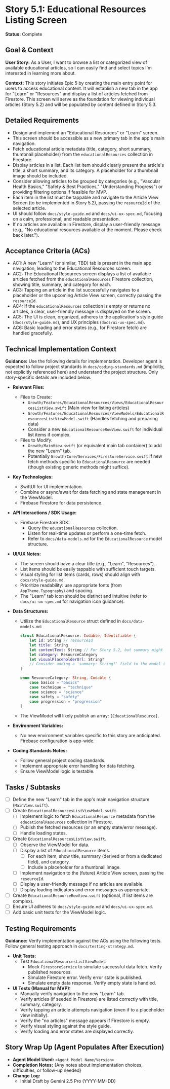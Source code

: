 # Story 5.1: Educational Resources Listing Screen

**Status:** Complete

## Goal & Context

**User Story:** As a User, I want to browse a list or categorized view of available educational articles, so I can easily find and select topics I'm interested in learning more about.

**Context:** This story initiates Epic 5 by creating the main entry point for users to access educational content. It will establish a new tab in the app for "Learn" or "Resources" and display a list of articles fetched from Firestore. This screen will serve as the foundation for viewing individual articles (Story 5.2) and will be populated by content defined in Story 5.3.

## Detailed Requirements

- Design and implement an "Educational Resources" or "Learn" screen.
- This screen should be accessible as a new primary tab in the app's main navigation.
- Fetch educational article metadata (title, category, short summary, thumbnail placeholder) from the `educationalResources` collection in Firestore.
- Display articles in a list. Each list item should clearly present the article's title, a short summary, and its category. A placeholder for a thumbnail image should be included.
- Consider allowing articles to be grouped by categories (e.g., "Vascular Health Basics," "Safety & Best Practices," "Understanding Progress") or providing filtering options if feasible for MVP.
- Each item in the list must be tappable and navigate to the Article View Screen (to be implemented in Story 5.2), passing the `resourceId` of the selected article.
- UI should follow `docs/style-guide.md` and `docs/ui-ux-spec.md`, focusing on a calm, professional, and readable presentation.
- If no articles are available in Firestore, display a user-friendly message (e.g., "No educational resources available at the moment. Please check back later.").

## Acceptance Criteria (ACs)

- AC1: A new "Learn" (or similar, TBD) tab is present in the main app navigation, leading to the Educational Resources screen.
- AC2: The Educational Resources screen displays a list of available articles fetched from the `educationalResources` Firestore collection, showing title, summary, and category for each.
- AC3: Tapping an article in the list successfully navigates to a placeholder or the upcoming Article View screen, correctly passing the `resourceId`.
- AC4: If the `educationalResources` collection is empty or returns no articles, a clear, user-friendly message is displayed on the screen.
- AC5: The UI is clean, organized, adheres to the application's style guide (`docs/style-guide.md`), and UX principles (`docs/ui-ux-spec.md`).
- AC6: Basic loading and error states (e.g., for Firestore fetch) are handled gracefully.

## Technical Implementation Context

**Guidance:** Use the following details for implementation. Developer agent is expected to follow project standards in `docs/coding-standards.md` (implicitly, not explicitly referenced here) and understand the project structure. Only story-specific details are included below.

- **Relevant Files:**
  - Files to Create:
    - `Growth/Features/EducationalResources/Views/EducationalResourcesListView.swift` (Main view for listing articles)
    - `Growth/Features/EducationalResources/ViewModels/EducationalResourcesListViewModel.swift` (Handles fetching and preparing data)
    - Consider a new `EducationalResourceRowView.swift` for individual list items if complex.
  - Files to Modify:
    - `Growth/MainView.swift` (or equivalent main tab container) to add the new "Learn" tab.
    - Potentially `Growth/Core/Services/FirestoreService.swift` if new fetch methods specific to `EducationalResource` are needed (though existing generic methods might suffice).

- **Key Technologies:**
  - SwiftUI for UI implementation.
  - Combine or async/await for data fetching and state management in the ViewModel.
  - Firebase Firestore for data persistence.

- **API Interactions / SDK Usage:**
  - Firebase Firestore SDK:
    - Query the `educationalResources` collection.
    - Listen for real-time updates or perform a one-time fetch.
    - Refer to `docs/data-models.md` for the `EducationalResource` model structure.

- **UI/UX Notes:**
  - The screen should have a clear title (e.g., "Learn", "Resources").
  - List items should be easily tappable with sufficient touch targets.
  - Visual styling for list items (cards, rows) should align with `docs/style-guide.md`.
  - Prioritize readability: use appropriate fonts (from `AppTheme.Typography`) and spacing.
  - The "Learn" tab icon should be distinct and intuitive (refer to `docs/ui-ux-spec.md` for navigation icon guidance).

- **Data Structures:**
  - Utilize the `EducationalResource` struct defined in `docs/data-models.md`:
    ```swift
    struct EducationalResource: Codable, Identifiable {
        let id: String // resourceId
        let title: String
        let contentText: String // For Story 5.2, but summary might be derived or a new field
        let category: ResourceCategory
        let visualPlaceholderUrl: String?
        // Consider adding a 'summary: String?' field to the model if not deriving from contentText
    }

    enum ResourceCategory: String, Codable {
        case basics = "basics"
        case technique = "technique"
        case science = "science"
        case safety = "safety"
        case progression = "progression"
    }
    ```
  - The ViewModel will likely publish an array: `[EducationalResource]`.

- **Environment Variables:**
  - No new environment variables specific to this story are anticipated. Firebase configuration is app-wide.

- **Coding Standards Notes:**
  - Follow general project coding standards.
  - Implement appropriate error handling for data fetching.
  - Ensure ViewModel logic is testable.

## Tasks / Subtasks

- [ ] Define the new "Learn" tab in the app's main navigation structure (`MainView.swift`).
- [ ] Create `EducationalResourcesListViewModel.swift`.
  - [ ] Implement logic to fetch `EducationalResource` metadata from the `educationalResources` collection in Firestore.
  - [ ] Publish the fetched resources (or an empty state/error message).
  - [ ] Handle loading states.
- [ ] Create `EducationalResourcesListView.swift`.
  - [ ] Observe the ViewModel for data.
  - [ ] Display a list of `EducationalResource` items.
    - [ ] For each item, show title, summary (derived or from a dedicated field), and category.
    - [ ] Include a placeholder for a thumbnail image.
  - [ ] Implement navigation to the (future) Article View screen, passing the `resourceId`.
  - [ ] Display a user-friendly message if no articles are available.
  - [ ] Display loading indicators and error messages as appropriate.
- [ ] Create `EducationalResourceRowView.swift` (optional, if list items are complex).
- [ ] Ensure UI adheres to `docs/style-guide.md` and `docs/ui-ux-spec.md`.
- [ ] Add basic unit tests for the ViewModel logic.

## Testing Requirements

**Guidance:** Verify implementation against the ACs using the following tests. Follow general testing approach in `docs/testing-strategy.md`.

- **Unit Tests:**
  - Test `EducationalResourcesListViewModel`:
    - Mock `FirestoreService` to simulate successful data fetch. Verify published resources.
    - Simulate Firestore error. Verify error state is published.
    - Simulate empty data response. Verify empty state is handled.
- **UI Tests (Manual for MVP):**
  - Manually verify navigation to the new "Learn" tab.
  - Verify articles (if seeded in Firestore) are listed correctly with title, summary, category.
  - Verify tapping an article attempts navigation (even if to a placeholder view initially).
  - Verify the "no articles" message appears if Firestore is empty.
  - Verify visual styling against the style guide.
  - Verify loading and error states are displayed correctly.

## Story Wrap Up (Agent Populates After Execution)

- **Agent Model Used:** `<Agent Model Name/Version>`
- **Completion Notes:** {Any notes about implementation choices, difficulties, or follow-up needed}
- **Change Log:**
  - Initial Draft by Gemini 2.5 Pro (YYYY-MM-DD) 